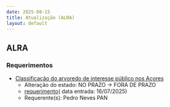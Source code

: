 ```yaml
---
date: 2025-08-15
title: Atualização (ALRA)
layout: default
---
```

## ALRA

### Requerimentos

* [Classificação do arvoredo de interesse público nos Açores](http://base.alra.pt:82/4DACTION/w_pesquisa_registo/4/8895)
  * Alteração do estado: NO PRAZO → FORA DE PRAZO
  * [requerimento](http://base.alra.pt:82/Doc_Req/XIIIreque386.pdf)( data entrada: 16/07/2025)
  * Requerente(s): Pedro Neves PAN

